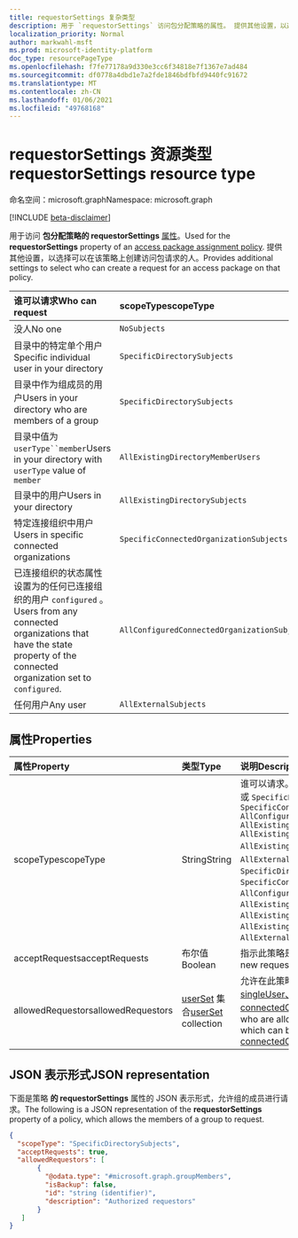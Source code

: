 ```yaml
---
title: requestorSettings 复杂类型
description: 用于 `requestorSettings` 访问包分配策略的属性。 提供其他设置，以选择可以创建请求的人。
localization_priority: Normal
author: markwahl-msft
ms.prod: microsoft-identity-platform
doc_type: resourcePageType
ms.openlocfilehash: f7fe77178a9d330e3cc6f34818e7f1367e7ad484
ms.sourcegitcommit: df0778a4dbd1e7a2fde1846bdfbfd9440fc91672
ms.translationtype: MT
ms.contentlocale: zh-CN
ms.lasthandoff: 01/06/2021
ms.locfileid: "49768168"
---
```

# <a name="requestorsettings-resource-type"></a><span data-ttu-id="a140e-104">requestorSettings 资源类型</span><span class="sxs-lookup"><span data-stu-id="a140e-104">requestorSettings resource type</span></span>

<span data-ttu-id="a140e-105">命名空间：microsoft.graph</span><span class="sxs-lookup"><span data-stu-id="a140e-105">Namespace: microsoft.graph</span></span>

[!INCLUDE [beta-disclaimer](../../includes/beta-disclaimer.md)]

<span data-ttu-id="a140e-106">用于访问 **包分配策略的 requestorSettings** [属性](accesspackageassignmentpolicy.md)。</span><span class="sxs-lookup"><span data-stu-id="a140e-106">Used for the **requestorSettings** property of an [access package assignment policy](accesspackageassignmentpolicy.md).</span></span> <span data-ttu-id="a140e-107">提供其他设置，以选择可以在该策略上创建访问包请求的人。</span><span class="sxs-lookup"><span data-stu-id="a140e-107">Provides additional settings to select who can create a request for an access package on that policy.</span></span>

| <span data-ttu-id="a140e-108">谁可以请求</span><span class="sxs-lookup"><span data-stu-id="a140e-108">Who can request</span></span> | <span data-ttu-id="a140e-109">scopeType</span><span class="sxs-lookup"><span data-stu-id="a140e-109">scopeType</span></span> | <span data-ttu-id="a140e-110">allowedRequestors 集合</span><span class="sxs-lookup"><span data-stu-id="a140e-110">allowedRequestors collection</span></span>|
|:----------------|:----------|:------------------|
|<span data-ttu-id="a140e-111">没人</span><span class="sxs-lookup"><span data-stu-id="a140e-111">No one</span></span>|`NoSubjects`|<span data-ttu-id="a140e-112">空数组</span><span class="sxs-lookup"><span data-stu-id="a140e-112">empty array</span></span>|
|<span data-ttu-id="a140e-113">目录中的特定单个用户</span><span class="sxs-lookup"><span data-stu-id="a140e-113">Specific individual user in your directory</span></span>|`SpecificDirectorySubjects`|[<span data-ttu-id="a140e-114">singleUser</span><span class="sxs-lookup"><span data-stu-id="a140e-114">singleUser</span></span>](singleuser.md)|
|<span data-ttu-id="a140e-115">目录中作为组成员的用户</span><span class="sxs-lookup"><span data-stu-id="a140e-115">Users in your directory who are members of a group</span></span>|`SpecificDirectorySubjects`|[<span data-ttu-id="a140e-116">groupMembers</span><span class="sxs-lookup"><span data-stu-id="a140e-116">groupMembers</span></span>](groupmembers.md)|
|<span data-ttu-id="a140e-117">目录中值为 `userType``member`</span><span class="sxs-lookup"><span data-stu-id="a140e-117">Users in your directory with `userType` value of `member`</span></span>|`AllExistingDirectoryMemberUsers`|<span data-ttu-id="a140e-118">空数组</span><span class="sxs-lookup"><span data-stu-id="a140e-118">empty array</span></span>|
|<span data-ttu-id="a140e-119">目录中的用户</span><span class="sxs-lookup"><span data-stu-id="a140e-119">Users in your directory</span></span>|`AllExistingDirectorySubjects`|<span data-ttu-id="a140e-120">空数组</span><span class="sxs-lookup"><span data-stu-id="a140e-120">empty array</span></span>|
|<span data-ttu-id="a140e-121">特定连接组织中用户</span><span class="sxs-lookup"><span data-stu-id="a140e-121">Users in specific connected organizations</span></span>|`SpecificConnectedOrganizationSubjects`|[<span data-ttu-id="a140e-122">connectedOrganizationMembers</span><span class="sxs-lookup"><span data-stu-id="a140e-122">connectedOrganizationMembers</span></span>](connectedorganizationmembers.md)|
|<span data-ttu-id="a140e-123">已连接组织的状态属性设置为的任何已连接组织的用户 `configured` 。</span><span class="sxs-lookup"><span data-stu-id="a140e-123">Users from any connected organizations that have the state property of the connected organization set to `configured`.</span></span>|`AllConfiguredConnectedOrganizationSubjects`|<span data-ttu-id="a140e-124">空数组</span><span class="sxs-lookup"><span data-stu-id="a140e-124">empty array</span></span>|
|<span data-ttu-id="a140e-125">任何用户</span><span class="sxs-lookup"><span data-stu-id="a140e-125">Any user</span></span>|`AllExternalSubjects`|<span data-ttu-id="a140e-126">空数组</span><span class="sxs-lookup"><span data-stu-id="a140e-126">empty array</span></span>|

## <a name="properties"></a><span data-ttu-id="a140e-127">属性</span><span class="sxs-lookup"><span data-stu-id="a140e-127">Properties</span></span>

| <span data-ttu-id="a140e-128">属性</span><span class="sxs-lookup"><span data-stu-id="a140e-128">Property</span></span>                     | <span data-ttu-id="a140e-129">类型</span><span class="sxs-lookup"><span data-stu-id="a140e-129">Type</span></span>                      | <span data-ttu-id="a140e-130">说明</span><span class="sxs-lookup"><span data-stu-id="a140e-130">Description</span></span> |
| :--------------------------- | :------------------------ | :---------- |
| <span data-ttu-id="a140e-131">scopeType</span><span class="sxs-lookup"><span data-stu-id="a140e-131">scopeType</span></span> |<span data-ttu-id="a140e-132">String</span><span class="sxs-lookup"><span data-stu-id="a140e-132">String</span></span> |<span data-ttu-id="a140e-133">谁可以请求。</span><span class="sxs-lookup"><span data-stu-id="a140e-133">Who can request.</span></span> <span data-ttu-id="a140e-134">、 `NoSubjects` 或 `SpecificDirectorySubjects` 之 `SpecificConnectedOrganizationSubjects` `AllConfiguredConnectedOrganizationSubjects` `AllExistingConnectedOrganizationSubjects` `AllExistingDirectoryMemberUsers` `AllExistingDirectorySubjects` 一 `AllExternalSubjects` 。</span><span class="sxs-lookup"><span data-stu-id="a140e-134">One of `NoSubjects`, `SpecificDirectorySubjects`, `SpecificConnectedOrganizationSubjects`, `AllConfiguredConnectedOrganizationSubjects`, `AllExistingConnectedOrganizationSubjects`, `AllExistingDirectoryMemberUsers`, `AllExistingDirectorySubjects` or `AllExternalSubjects`.</span></span>  |
| <span data-ttu-id="a140e-135">acceptRequests</span><span class="sxs-lookup"><span data-stu-id="a140e-135">acceptRequests</span></span> | <span data-ttu-id="a140e-136">布尔值</span><span class="sxs-lookup"><span data-stu-id="a140e-136">Boolean</span></span> | <span data-ttu-id="a140e-137">指示此策略是否接受新请求。</span><span class="sxs-lookup"><span data-stu-id="a140e-137">Indicates whether new requests are accepted on this policy.</span></span> |
| <span data-ttu-id="a140e-138">allowedRequestors</span><span class="sxs-lookup"><span data-stu-id="a140e-138">allowedRequestors</span></span> | <span data-ttu-id="a140e-139">[userSet](userset.md) 集合</span><span class="sxs-lookup"><span data-stu-id="a140e-139">[userSet](userset.md) collection</span></span>| <span data-ttu-id="a140e-140">允许在此策略上请求的用户，可以是[singleUser、groupMembers](groupmembers.md)和[connectedOrganizationMembers。](connectedorganizationmembers.md) [](singleuser.md)</span><span class="sxs-lookup"><span data-stu-id="a140e-140">The users who are allowed to request on this policy, which can be [singleUser](singleuser.md), [groupMembers](groupmembers.md), and [connectedOrganizationMembers](connectedorganizationmembers.md).</span></span> |

## <a name="json-representation"></a><span data-ttu-id="a140e-141">JSON 表示形式</span><span class="sxs-lookup"><span data-stu-id="a140e-141">JSON representation</span></span>


<span data-ttu-id="a140e-142">下面是策略 **的 requestorSettings** 属性的 JSON 表示形式，允许组的成员进行请求。</span><span class="sxs-lookup"><span data-stu-id="a140e-142">The following is a JSON representation of the **requestorSettings** property of a policy, which allows the members of a group to request.</span></span>

<!-- {
  "blockType": "resource",
  "optionalProperties": [

  ],
  "@odata.type": "microsoft.graph.requestorSettings",
  "baseType": ""
}-->

```json
{
  "scopeType": "SpecificDirectorySubjects",
  "acceptRequests": true,
  "allowedRequestors": [
       {
         "@odata.type": "#microsoft.graph.groupMembers",
         "isBackup": false,
         "id": "string (identifier)",
         "description": "Authorized requestors"
       }
   ]
}
```


<!-- uuid: 16cd6b66-4b1a-43a1-adaf-3a886856ed98
2019-02-04 14:57:30 UTC -->
<!-- {
  "type": "#page.annotation",
  "description": "requestorSettings complex type",
  "keywords": "",
  "section": "documentation",
  "tocPath": ""
}-->


